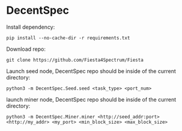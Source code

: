 # DecentSpec

Install dependency:
```
pip install --no-cache-dir -r requirements.txt
```

Download repo:
```
git clone https://github.com/Fiesta4Spectrum/Fiesta
```

Launch seed node, DecentSpec repo should be inside of the current directory:
```
python3 -m DecentSpec.Seed.seed <task_type> <port_num>
```

launch miner node, DecentSpec repo should be inside of the current directory:
```
python3 -m DecentSpec.Miner.miner <http://seed_addr:port> <http://my_addr> <my_port> <min_block_size> <max_block_size>
```
